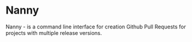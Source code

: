 # Nanny

Nanny - is a command line interface for creation Github Pull Requests for projects with multiple release versions.

